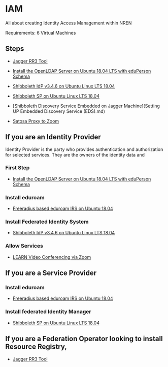 # IAM
All about creating Identity Access Management within NREN

Requirements: 6 Virtual Machines

## Steps

* [Jagger RR3 Tool](rr3.md)

* [Install the OpenLDAP Server on Ubuntu 18.04 LTS with eduPerson Schema](Ldap-with-eduperson.md)

* [Shibboleth IdP v3.4.6 on Ubuntu Linux LTS 18.04](Shibboleth3.4.6-Ubuntu18.04.md)

* [Shibboleth SP on Ubuntu Linux LTS 18.04](SP_Ubuntu1804.md)

* [Shibboleth Discovery Service Embedded on Jagger Machine](Setting UP Embedded Discovery Service (EDS).md)

* [Satosa Proxy to Zoom](Satosa-Proxy-to-Zoom.md)

## If you are an Identity Provider
Identity Provider is the party who provides authentication and authorization for selected services. They are the owners of the identity data and 

### First Step

* [Install the OpenLDAP Server on Ubuntu 18.04 LTS with eduPerson Schema](Ldap-with-eduperson.md)

### Install eduroam

* [Freeradius based eduroam IRS on Ubuntu 18.04](eduroam-IRS.md)

### Install Federated Identity System

* [Shibboleth IdP v3.4.6 on Ubuntu Linux LTS 18.04](Shibboleth3.4.6-Ubuntu18.04.md)

### Allow Services

* [LEARN Video Conferencing via Zoom](Enable%20Zoom%20Video%20Conferencing.md)

## If you are a Service Provider

### Install eduroam

* [Freeradius based eduroam IRS on Ubuntu 18.04](eduroam-IRS.md)

### Install federated Identity Manager

* [Shibboleth SP on Ubuntu Linux LTS 18.04](SP_Ubuntu1804.md)

## If you are a Federation Operator looking to install Resource Registry,

* [Jagger RR3 Tool](rr3.md)


